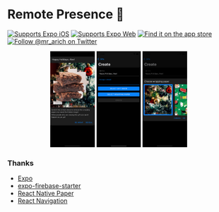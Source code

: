 # Remote Presence 🎁

[![Supports Expo iOS](https://img.shields.io/badge/iOS-4630EB.svg?style=flat-square&logo=APPLE&labelColor=999999&logoColor=fff)](https://apps.apple.com/us/app/remote-presence/id1593320208)
[![Supports Expo Web](https://img.shields.io/badge/<>-Web-4630EB.svg?style=flat-square&labelColor=blue)](https://presence.mrarich.com)
[![Find it on the app store](https://img.shields.io/itunes/v/1593320208.svg?logo=apple&style=flat-square)](https://apps.apple.com/us/app/remote-presence/id1593320208)
[![Follow @mr_arich on Twitter](https://img.shields.io/twitter/url/https/twitter.com/mr_arich.svg?style=social&label=Follow%20%40mr_arich)](https://twitter.com/mr_arich)

<p align="center">
    <img alt="Screenshot 1" src="https://github.com/aarich/remote-wrap/blob/master/screenshots/source/12%20Unwrap.png" width="20%">
    <img alt="Screenshot 1" src="https://github.com/aarich/remote-wrap/blob/master/screenshots/source/12%20Create.png" width="20%">
    <img alt="Screenshot 1" src="https://github.com/aarich/remote-wrap/blob/master/screenshots/source/12%20Wrap.png" width="20%">
</p>

### Thanks

- [Expo](https://expo.dev)
- [expo-firebase-starter](https://github.com/expo-community/expo-firebase-starter)
- [React Native Paper](https://callstack.github.io/react-native-paper/)
- [React Navigation](https://reactnavigation.org)
